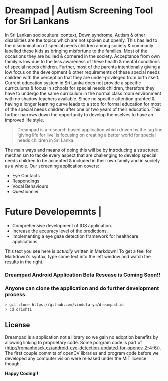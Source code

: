 # Dreampad | Autism Screening Tool for Sri Lankans

<!--[![N|Solid]()](https://vindula-ya.github.io/dreampad.io/)-->

In Sri Lankan sociocultural context, Down syndrome, Autism & other disabilities are the topics which are not spoken out openly. This has led to the discrimination of special needs children among society & commonly labelled these kids as bringing misfortune to the families. Most of the occasions they are bullied & cornered in the society. Acceptance from own family is low due to the less awareness of these health & mental conditions of special needs children. Further, most of the parents intentionally giving a low focus on the development & other requirements of these special needs children with the perception that they are under-privileged from birth itself.
Current education system in Sri Lanka does not provide a specific curriculums & focus in schools for special needs children, therefore they have to undergo the same curriculum in the normal class room environment with no shadow teachers available. Since no specific attention granted & having a longer learning curve leads to a stop for formal education for most of the special needs children after one or two years of their education. This further narrows down the opportunity to develop themselves to have an improved life style.

>Dreampad is a research based application which driven by the tag line ‘giving life for live’ is focusing on creating a better world for special needs children in Sri Lanka.

The main ways and means of doing this will be by introducing a structured mechanism to tackle every aspect that are challenging to develop special needs children to be accepted & included in their own family and in society as a whole. Our screening application covers:
  - Eye Contacts
  - Respondings
  - Vocal Behaviours
  - Questionnier 

# Future Developemnts |

  - Comprehensive development of IOS application.
  - Increase the accuracy level of the predictions.
  - Implementing a eye gaze detection framework for healthcare applications.
  
This text you see here is *actually* written in Markdown! To get a feel for Markdown's syntax, type some text into the left window and watch the results in the right.

### Dreampad Android Application Beta Resease is Coming Soon!!

### Anyone can clone the application and do further development process.

```sh
> git clone https://github.com/vindula-ya/dreampad.io
> cd drishti
```

License
----

Dreampad is a application not a library so we gain no adoption benefits by allowing linking to proprietary code. Some porgram  code is part of (http://romanhosek.cz/android-eye-detection-updated-for-opencv-2-4-6/).
The first couple commits of openCV libraries and program code before we developed any computer vision were released under the MIT licence though.


**Happy Coding!!**

[//]: # (These are reference links used in the body of this note and get stripped out when the markdown processor does its job. There is no need to format nicely because it shouldn't be seen. Thanks SO - http://stackoverflow.com/questions/4823468/store-comments-in-markdown-syntax)

   [git-repo-url]: <https://github.com/vindula-ya/dreampad.io>
 

